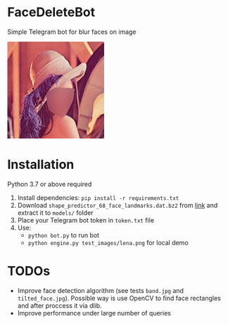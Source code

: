 # FaceDeleteBot
Simple Telegram bot for blur faces on image

![](example.jpg)

# Installation
Python 3.7 or above required
1. Install dependencies: `pip install -r requirements.txt`
2. Download `shape_predictor_68_face_landmarks.dat.bz2` from [link](https://github.com/davisking/dlib-models/raw/master/shape_predictor_68_face_landmarks.dat.bz2) and extract it to `models/` folder
3. Place your Telegram bot token in `token.txt` file
4. Use:
	* `python bot.py` to run bot 
	* `python engine.py test_images/lena.png` for local demo

# TODOs
* Improve face detection algorithm (see tests `band.jpg` and `tilted_face.jpg`). Possible way is use OpenCV to find face rectangles and after proccess it via dlib.
* Improve performance under large number of queries